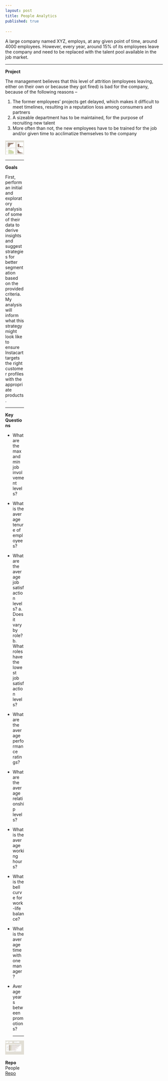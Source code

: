```yaml
---
layout: post
title: People Analytics
published: true

---
```


A large company named XYZ, employs, at any given point of time, around 4000 employees.  However, every year, around 15% of its employees leave the company and need to be replaced with the talent pool available in the job market.

---

**Project**

The management believes that this level of attrition (employees leaving, either on their own or because they got fired) is bad for the company, because of the following reasons –

1.	The former employees’ projects get delayed, which makes it difficult to meet timelines, resulting in a reputation loss among consumers and partners
2.	A sizeable department has to be maintained, for the purpose of recruiting new talent
3.	More often than not, the new employees have to be trained for the job and/or given time to acclimatize themselves to the company

<div style="width:60px ; height:60px">
    
![dashboard_1](https://github.com/senoel123/senoel123.github.io/blob/master/images/XYZ_People_Analytics_dashboard_1.jpg?raw=true)  

 <div>
     
---

**Goals**

First, perform an initial and exploratory analysis of some of their data to derive insights and suggest strategies for better segmentation based on the provided criteria. My analysis will inform what this strategy might look like to ensure Instacart targets the right customer profiles with the appropriate products.

---

**Key Questions**


- What are the max and min job involvement levels?
- What is the average tenure of employees?
- What are the average job satisfaction levels?
    a.	Does it vary by role?
    b.	What roles have the lowest job satisfaction levels?
- What are the average performance ratings?
- What are the average relationship levels?
- What is the average working hours?
- What is the bell curve for work-life balance?
- What is the average time with one manager?
- Average years between promotions?
  
  ---
<div style="width:60px ; height:60px">
    
![dashboard_3](https://github.com/senoel123/senoel123.github.io/blob/master/images/XYZ_People_Analytics_dashboard_3.jpg?raw=true)  

 <div>
  
**Repo**
People [Repo](https://github.com/senoel123/People_Analytics) 
